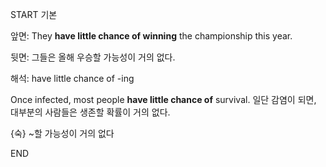 START
기본

앞면:
They **have little chance of winning** the championship this year.

뒷면:
그들은 올해 우승할 가능성이 거의 없다.

해석:
have little chance of -ing

Once infected, most people **have little chance of** survival. 
일단 감염이 되면, 대부분의 사람들은 생존할 확률이 거의 없다.

{숙} ~할 가능성이 거의 없다
<!--ID: 1747213161379-->
END